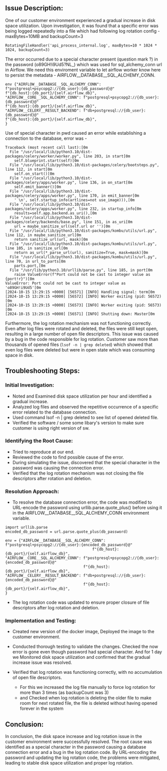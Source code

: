 ## Issue Description:


One of our customer environment experienced a gradual increase in disk space utilization. Upon investigation, it was found that a specific error was being logged repeatedly into a file which had following log rotation config - 
maxBytes=10MB and backupCount=3
```
RotatingFileHandler('api_process_internal.log', maxBytes=10 * 1024 * 1024, backupCount=3)
```

The error occurred due to a special character present (question mark ?) in the password (o89GH!i9Ud5?NL_) which was used for sql_alchemy_conn url in Airflow.
We need this enviroment variable to let airflow worker know here to persist the metadata -
AIRFLOW__DATABASE__SQL_ALCHEMY_CONN.
```
env {"AIRFLOW__DATABASE__SQL_ALCHEMY_CONN": f"postgresql+psycopg2://{db_user}:{db_password}@"
f"{db_host}:{db_port}/{self.airflow_db}",
"AIRFLOW__CORE__SQL_ALCHEMY_CONN": f"postgresql+psycopg2://{db_user}:{db_password}@"
f"{db_host}:{db_port}/{self.airflow_db}",
"AIRFLOW__CELERY__RESULT_BACKEND": f"db+postgresql://{db_user}:{db_password}@"
f"{db_host}:{db_port}/{self.airflow_db}",
}
```

Use of special character in pwd caused an error while establishing a connection to the database, error was -
```
Traceback (most recent call last):[0m
  File "/usr/local/lib/python3.10/dist-packages/celery/worker/worker.py", line 203, in start[0m
    self.blueprint.start(self)[0m
  File "/usr/local/lib/python3.10/dist-packages/celery/bootsteps.py", line 112, in start[0m
    self.on_start()[0m
  File "/usr/local/lib/python3.10/dist-packages/celery/apps/worker.py", line 136, in on_start[0m
    self.emit_banner()[0m
  File "/usr/local/lib/python3.10/dist-packages/celery/apps/worker.py", line 170, in emit_banner[0m
    ' \n', self.startup_info(artlines=not use_image))),[0m
  File "/usr/local/lib/python3.10/dist-packages/celery/apps/worker.py", line 232, in startup_info[0m
    results=self.app.backend.as_uri(),[0m
  File "/usr/local/lib/python3.10/dist-packages/celery/backends/base.py", line 151, in as_uri[0m
    url = maybe_sanitize_url(self.url or '')[0m
  File "/usr/local/lib/python3.10/dist-packages/kombu/utils/url.py", line 112, in maybe_sanitize_url[0m
    return sanitize_url(url, mask)[0m
  File "/usr/local/lib/python3.10/dist-packages/kombu/utils/url.py", line 105, in sanitize_url[0m
    return as_url(*_parse_url(url), sanitize=True, mask=mask)[0m
  File "/usr/local/lib/python3.10/dist-packages/kombu/utils/url.py", line 70, in url_to_parts[0m
    parts.port,[0m
  File "/usr/lib/python3.10/urllib/parse.py", line 185, in port[0m
    raise ValueError(f"Port could not be cast to integer value as {port!r}")[0m
ValueError: Port could not be cast to integer value as 'o89GH!i9Ud5'[0m
[2024-10-15 13:29:15 +0000] [56571] [INFO] Handling signal: term[0m
[2024-10-15 13:29:15 +0000] [56572] [INFO] Worker exiting (pid: 56572)[0m
[2024-10-15 13:29:15 +0000] [56573] [INFO] Worker exiting (pid: 56573)[0m
[2024-10-15 13:29:15 +0000] [56571] [INFO] Shutting down: Master[0m
```

Furthermore, the log rotation mechanism was not functioning correctly. Even after log files were rotated and deleted, the files were still kept open, resulting in a large number of open file descriptors. This issue was caused by a bug in the code responsible for log rotation.
Customer saw more than thousands of opened files (`lsof -n | grep deleted`) which showed that even log files were deleted but were in open state which was consuming space in disk.


## Troubleshooting Steps:
### Initial Investigation:
- Noted and Examined disk space utilization per hour and identified a gradual increase. 
- Analyzed log files and observed the repetitive occurrence of a specific error related to the database connection.
- Used command lsof -n | grep deleted to see list of opened deleted file.
- Verified the software / some some libary's version to make sure customer is using right version of sw.

### Identifying the Root Cause:
- Tried to reproduce at our end.
- Reviewed the code to find possible cause of the error. 
- During simulating the issue, discovered that the special character in the password was causing the connection error. 
- Verified that the log rotation mechanism was not closing the file descriptors after rotation and deletion.

### Resolution Approach:
- To resolve the database connection error, the code was modified to URL-encode the password using urllib.parse.quote_plus() before using it in the AIRFLOW__DATABASE__SQL_ALCHEMY_CONN environment variable.
```
import urllib.parse
encoded_db_password = url.parse.quote_plus(db_password)

env = {"AIRFLOW__DATABASE__SQL_ALCHEMY_CONN": f"postgresql+psycopg2://{db_user}:{encoded_db_password}@"
                                       f"{db_host}:{db_port}/{self.airflow_db}",
"AIRFLOW__CORE__SQL_ALCHEMY_CONN": f"postgresql+psycopg2://{db_user}:{encoded_db_password}@"
                                   f"{db_host}:{db_port}/{self.airflow_db}",
"AIRFLOW__CELERY__RESULT_BACKEND": f"db+postgresql://{db_user}:{encoded_db_password}@"
                                   f"{db_host}:{db_port}/{self.airflow_db}",
}                                   

```

- The log rotation code was updated to ensure proper closure of file descriptors after log rotation and deletion.

### Implementation and Testing:
- Created new version of the docker image, Deployed the image to the customer environment.
- Conducted thorough testing to validate the changes. Checked the now error is gone even though password had special character.
And for 1 day we Monitored disk space utilization and confirmed that the gradual increase issue was resolved.

- Verified that log rotation was functioning correctly, with no accumulation of open file descriptors.
  - For this we increased the log file manually to force log rotation for more than 3 times (as backupCount was 3)
  - and Checked when log rotation is deleting the older file to make room for next rotated file, the file is deleted without having opened forever in the system

## Conclusion:
In conclusion, the disk space increase and log rotation issue in the customer environment were successfully resolved. The root cause was identified as a special character in the password causing a database connection error and a bug in the log rotation code. By URL-encoding the password and updating the log rotation code, the problems were mitigated, leading to stable disk space utilization and proper log rotation.

